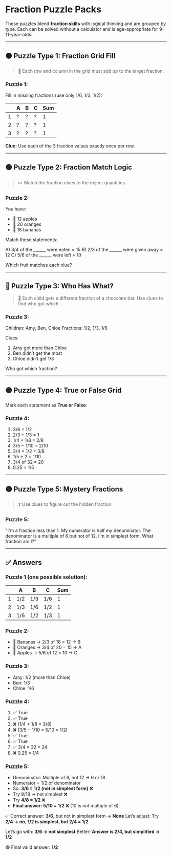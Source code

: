 # Fraction Puzzle Packs

These puzzles blend **fraction skills** with logical thinking and are grouped by type. Each can be solved without a calculator and is age-appropriate for 9–11-year-olds.

---

## 🟠 Puzzle Type 1: Fraction Grid Fill

> 🔢 Each row and column in the grid must add up to the target fraction.

### Puzzle 1:

Fill in missing fractions (use only 1/6, 1/3, 1/2):

|   | A | B | C | Sum |
| - | - | - | - | --- |
| 1 | ? | ? | ? | 1   |
| 2 | ? | ? | ? | 1   |
| 3 | ? | ? | ? | 1   |

**Clue:** Use each of the 3 fraction values exactly once per row.

---

## 🟢 Puzzle Type 2: Fraction Match Logic

> ✏️ Match the fraction clues to the object quantities.

### Puzzle 2:

You have:

* 🍎 12 apples
* 🍊 20 oranges
* 🍌 18 bananas

Match these statements:

A) 3/4 of the \_\_\_\_\_\_ were eaten = 15
B) 2/3 of the \_\_\_\_\_\_ were given away = 12
C) 5/6 of the \_\_\_\_\_\_ were left = 10

Which fruit matches each clue?

---

## 🔵 Puzzle Type 3: Who Has What?

> 🧠 Each child gets a different fraction of a chocolate bar. Use clues to find who got which.

### Puzzle 3:

Children: Amy, Ben, Chloe
Fractions: 1/2, 1/3, 1/6

Clues:

1. Amy got more than Chloe
2. Ben didn’t get the most
3. Chloe didn’t get 1/3

Who got which fraction?

---

## 🟣 Puzzle Type 4: True or False Grid

Mark each statement as **True or False**:

### Puzzle 4:

1. 3/6 = 1/2
2. 2/3 + 1/3 = 1
3. 1/4 + 1/8 = 2/8
4. 3/5 − 1/10 = 2/10
5. 3/4 × 1/2 = 3/8
6. 1/5 ÷ 2 = 1/10
7. 3/4 of 32 = 20
8. 0.25 = 1/5

---

## 🟡 Puzzle Type 5: Mystery Fractions

> ❓ Use clues to figure out the hidden fraction

### Puzzle 5:

"I'm a fraction less than 1.
My numerator is half my denominator.
The denominator is a multiple of 6 but not of 12.
I’m in simplest form.
What fraction am I?"

---

## ✅ Answers

### Puzzle 1 (one possible solution):

|   | A   | B   | C   | Sum |
| - | --- | --- | --- | --- |
| 1 | 1/2 | 1/3 | 1/6 | 1   |
| 2 | 1/3 | 1/6 | 1/2 | 1   |
| 3 | 1/6 | 1/2 | 1/3 | 1   |

### Puzzle 2:

* 🍌 Bananas → 2/3 of 18 = 12 → B
* 🍊 Oranges → 3/4 of 20 = 15 → A
* 🍎 Apples → 5/6 of 12 = 10 → C

### Puzzle 3:

* Amy: 1/2 (more than Chloe)
* Ben: 1/3
* Chloe: 1/6

### Puzzle 4:

1. ✅ True
2. ✅ True
3. ❌ (1/4 + 1/8 = 3/8)
4. ❌ (3/5 − 1/10 = 5/10 = 1/2)
5. ✅ True
6. ✅ True
7. ✅ 3/4 × 32 = 24
8. ❌ 0.25 = 1/4

### Puzzle 5:

* Denominator: Multiple of 6, not 12 → 6 or 18
* Numerator = 1/2 of denominator
* So: **3/6 = 1/2 (not in simplest form)** ❌
* Try 9/18 → not simplest ❌
* Try **4/8 = 1/2** ❌
* **Final answer: 5/10 = 1/2** ❌ (10 is not multiple of 6)

✅ Correct answer: **3/6**, but not in simplest form → **None**
Let’s adjust: Try **2/4 → no**,
**1/2 is simplest, but 2/4 = 1/2**

Let’s go with: **3/6 → not simplest**
Better: **Answer is 2/4, but simplified → 1/2**

🟢 Final valid answer: **1/2**

